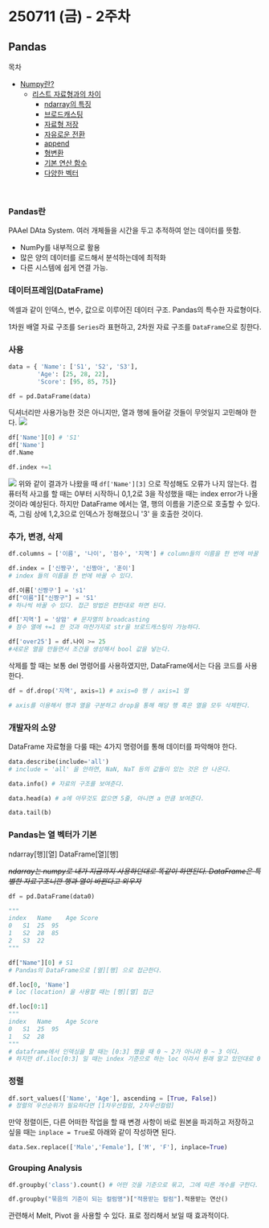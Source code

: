 # 250711 (금) - 2주차
## Pandas

목차
- [Numpy란?](#numpy란)
    - [리스트 자료형과의 차이](#리스트-자료형과의-차이)
        - [ndarray의 특징](#ndarray의-특징)
        - [브로드캐스팅](#브로드캐스팅)
        - [자료형 저장](#같은-자료형만을-저장)
        - [자유로운 전환](#자유로운-전환)
        - [append](#append)
        - [형변환](#형변환)
        - [기본 연산 함수](#기본-연산-함수)
        - [다양한 벡터](#다양한-벡터)
<br/>

### Pandas란
PAAel DAta System. 여러 개체들을 시간을 두고 추적하여 얻는 데이터를 뜻함.

- NumPy를 내부적으로 활용
- 많은 양의 데이터를 로드해서 분석하는데에 최적화
- 다른 시스템에 쉽게 연결 가능.

### 데이터프레임(DataFrame)
엑셀과 같이 인덱스, 변수, 값으로 이루어진 데이터 구조. Pandas의 특수한 자료형이다.

1차원 배열 자료 구조를 ``Series``라 표현하고, 2차원 자료 구조를 ``DataFrame``으로 칭한다.

### 사용
```py
data = { 'Name': ['S1', 'S2', 'S3'],
        'Age': [25, 28, 22],
        'Score': [95, 85, 75]}

df = pd.DataFrame(data)
```
딕셔너리만 사용가능한 것은 아니지만, 열과 행에 들어갈 것들이 무엇일지 고민해야 한다.
![](https://i.imgur.com/GmrNppb.png)

```py
df['Name'][0] # 'S1'
df['Name']
df.Name

df.index +=1
```
![](https://i.imgur.com/rcnJGPO.png)
위와 같이 결과가 나왔을 때 ``df['Name'][3]`` 으로 작성해도 오류가 나지 않는다. 컴퓨터적 사고를 할 때는 0부터 시작하니 0,1,2로 3을 작성했을 때는 index error가 나올 것이라 예상된다. 하지만 DataFrame 에서는 열, 행의 이름을 기준으로 호출할 수 있다. 즉, 그림 상에 1,2,3으로 인덱스가 정해졌으니 '3' 을 호출한 것이다.

### 추가, 변경, 삭제
```py
df.columns = ['이름', '나이', '점수', '지역'] # column들의 이름을 한 번에 바꿀 수 있다.

df.index = ['신짱구', '신짱아', '훈이']
# index 들의 이름을 한 번에 바꿀 수 있다.

df.이름['신짱구'] = 's1'
df["이름"]["신짱구"] = 'S1'
# 하나씩 바꿀 수 있다. 접근 방법은 편한대로 하면 된다.

df['지역'] = '상암' # 문자열의 broadcasting
# 점수 열에 +=1 한 것과 마찬가지로 str을 브로드캐스팅이 가능하다.

df['over25'] = df.나이 >= 25
#새로운 열을 만들면서 조건을 생성해서 bool 값을 넣는다.
```

삭제를 할 때는 보통 del 명령어를 사용하였지만, DataFrame에서는 다음 코드를 사용한다.
```py
df = df.drop('지역', axis=1) # axis=0 행 / axis=1 열

# axis를 이용해서 행과 열을 구분하고 drop을 통해 해당 행 혹은 열을 모두 삭제한다.
```

### 개발자의 소양
DataFrame 자료형을 다룰 때는 4가지 명령어를 통해 데이터를 파악해야 한다.
```py
data.describe(include='all')
# include = 'all' 을 안하면, NaN, NaT 등의 값들이 있는 것은 안 나온다.

data.info() # 자료의 구조를 보여준다.

data.head(a) # a에 아무것도 없으면 5줄, 아니면 a 만큼 보여준다.

data.tail(b)
```

### Pandas는 열 벡터가 기본
ndarray[행][열]
DataFrame[열][행]

*~~ndarray는 numpy로 내가 지금까지 사용하던대로 똑같이 하면된다. DataFrame은 특별한 자료구조니깐 행과 열이 바뀐다고 외우자~~*

```py
df = pd.DataFrame(data0)

"""
index	Name	Age	Score
0	S1	25	95
1	S2	28	85
2	S3	22	
"""

df["Name"][0] # S1
# Pandas의 DataFrame으로 [열][행] 으로 접근한다.

df.loc[0, 'Name']
# loc (location) 을 사용할 때는 [행][열] 접근

df.loc[0:1]
"""
index	Name	Age	Score
0	S1	25	95
1	S2	28
"""
# dataframe에서 인덱싱을 할 때는 [0:3] 했을 때 0 ~ 2가 아니라 0 ~ 3 이다.
# 하지만 df.iloc[0:3] 일 때는 index 기준으로 하는 loc 이라서 원래 알고 있던대로 0 ~ 2 이다.	
```

### 정렬
```py
df.sort_values(['Name', 'Age'], ascending = [True, False])
# 정렬의 우선순위가 필요하다면 [1차우선컬럼, 2차우선컬럼]
```

만약 정렬이든, 다른 어떠한 작업을 할 때 변경 사항이 바로 원본을 파괴하고 저장하고 싶을 때는 ``inplace = True``로 아래와 같이 작성하면 된다.

```py 
data.Sex.replace(['Male','Female'], ['M', 'F'], inplace=True)
```
### Grouping Analysis
```py
df.groupby('class').count() # 어떤 것을 기준으로 묶고, 그에 따른 개수를 구한다.

df.groupby("묶음의 기준이 되는 컬럼명")["적용받는 컬럼"].적용받는 연산()
```

관련해서 Melt, Pivot 을 사용할 수 있다. 표로 정리해서 보일 때 효과적이다. 